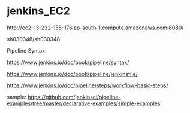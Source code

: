 # jenkins_EC2

http://ec2-13-232-155-176.ap-south-1.compute.amazonaws.com:8080/

sh030348/sh030348

Pipeline Syntax:

https://www.jenkins.io/doc/book/pipeline/syntax/

https://www.jenkins.io/doc/book/pipeline/jenkinsfile/

https://www.jenkins.io/doc/pipeline/steps/workflow-basic-steps/




sample:
https://github.com/jenkinsci/pipeline-examples/tree/master/declarative-examples/simple-examples


